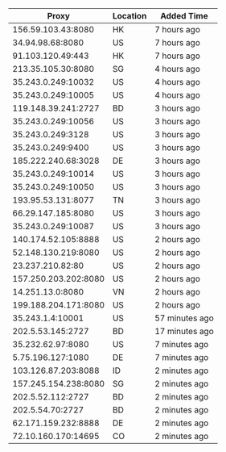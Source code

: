 | Proxy | Location | Added Time |
|---------|----------|------------|
| 156.59.103.43:8080 | HK | 7 hours ago |
| 34.94.98.68:8080 | US | 7 hours ago |
| 91.103.120.49:443 | HK | 7 hours ago |
| 213.35.105.30:8080 | SG | 4 hours ago |
| 35.243.0.249:10032 | US | 4 hours ago |
| 35.243.0.249:10005 | US | 4 hours ago |
| 119.148.39.241:2727 | BD | 3 hours ago |
| 35.243.0.249:10056 | US | 3 hours ago |
| 35.243.0.249:3128 | US | 3 hours ago |
| 35.243.0.249:9400 | US | 3 hours ago |
| 185.222.240.68:3028 | DE | 3 hours ago |
| 35.243.0.249:10014 | US | 3 hours ago |
| 35.243.0.249:10050 | US | 3 hours ago |
| 193.95.53.131:8077 | TN | 3 hours ago |
| 66.29.147.185:8080 | US | 3 hours ago |
| 35.243.0.249:10087 | US | 3 hours ago |
| 140.174.52.105:8888 | US | 2 hours ago |
| 52.148.130.219:8080 | US | 2 hours ago |
| 23.237.210.82:80 | US | 2 hours ago |
| 157.250.203.202:8080 | US | 2 hours ago |
| 14.251.13.0:8080 | VN | 2 hours ago |
| 199.188.204.171:8080 | US | 2 hours ago |
| 35.243.1.4:10001 | US | 57 minutes ago |
| 202.5.53.145:2727 | BD | 17 minutes ago |
| 35.232.62.97:8080 | US | 7 minutes ago |
| 5.75.196.127:1080 | DE | 7 minutes ago |
| 103.126.87.203:8088 | ID | 2 minutes ago |
| 157.245.154.238:8080 | SG | 2 minutes ago |
| 202.5.52.112:2727 | BD | 2 minutes ago |
| 202.5.54.70:2727 | BD | 2 minutes ago |
| 62.171.159.232:8888 | DE | 2 minutes ago |
| 72.10.160.170:14695 | CO | 2 minutes ago |
